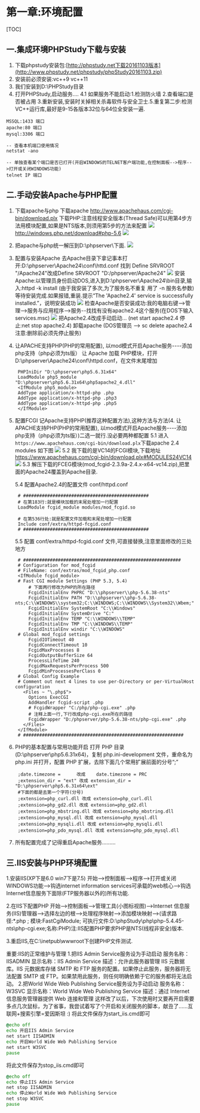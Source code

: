# 第一章:环境配置
[TOC]

## 一.集成环境PHPStudy下载与安装
1. 下载phpstudy安装包:[http://phpstudy.net下载20161103版本](http://www.phpstudy.net/phpstudy/phpStudy20161103.zip)
2. 安装前必须安装:vc++9  vc++11
3. 我们安装到D:\PHPStudy目录
4. 打开PHPStudy,启动服务....
    4.1 如果服务不能启动:1.检测防火墙 2.查看端口是否被占用 3.重新安装,安装时关掉相关杀毒软件与安全卫士.5.重复第二步:检测VC++运行库,最好是9-15各版本32位与64位全安装一遍.
```SHELL
MSSQL:1433 端口
apache:80 端口   
mysql:3306 端口

-- 查看本机端口使用情况
netstat -ano

-- 单独查看某个端口是否已打开(开启WINDOWS的TELNET客户端功能,在控制面板-->程序-->打开或关闭WINDOWS功能)
telnet IP 端口
```

## 二.手动安装Apache与PHP配置
1. 下载apache与php
    下载apache
    http://www.apachehaus.com/cgi-bin/download.plx
    下载PHP:注意线程安全版本(Thread Safe)可以用第4步方法用模块配置,如果是NTS版本,则须用第5步的方法来配置
    ![](./_image/2017-10-24-09-03-21.jpg)
    http://windows.php.net/download#php-5.6
    ![](./_image/2017-10-24-09-31-10.jpg)

2. 把apache与php统一解压到D:\phpserver\下面.
    ![](./_image/2018-11-06-09-12-56.jpg)


3. 配置与安装Apache
    去Apache目录下拿记事本打开:D:\phpserver\Apache24\conf\httd.conf  找到 Define SRVROOT "/Apache24"改成Define SRVROOT "D:/phpserver/Apache24"
![](./_image/2018-11-06-09-13-52.jpg)
    安装Apache:以管理员身份启动DOS,进入到D:\phpserver\Apache24\bin目录,输入:httpd -k install (由于我安装了多次,为了服务名不重复 用了 -n 服务名参数) 等待安装完成.如果报错,重装.提示“The 'Apache2.4' service is successfully installed.”，说明安装成功
    ![](./_image/2018-11-06-09-15-35.jpg)
    检查Apache是否安装成功:我的电脑右键-->管理-->服务与应用程序-->服务--找找有没有apache2.4这个服务(在DOS下输入services.msc)
    ![](./_image/2018-11-06-09-16-13.jpg)
    把Apache2.4改成手动启动...  (net start apache2.4     停止:net  stop apache2.4)
    卸载apache   (DOS管理员 --> sc delete apache2.4  注意:删除前必须先停止服务)

4. 让APACHE支持PHP(PHP的常用配置), 以mod模式开启Apache服务----添加php支持（php必须为ts版）
    让 Apache 加载 PHP模块，打开 D:\phpserver\Apache24\conf\httpd.conf，在文件末尾增加

        PHPIniDir "D:\phpserver\php5.6.31x64"
        LoadModule php5_module "D:\phpserver\php5.6.31x64\php5apache2_4.dll"
        <IfModule php5_module>
        AddType application/x-httpd-php .php
        AddType application/x-httpd-php .php3
        AddType application/x-httpd-php .php5
        </IfModule>
5. 配置FCGI 记Apache支持PHP(推荐这种配置方法),这种方法与方法(4. 让APACHE支持PHP(PHP的常用配置), 以mod模式开启Apache服务----添加php支持（php必须为ts版）)二选一就行.没必要两种都配置
    5.1 进入`https://www.apachehaus.com/cgi-bin/download.plx`下载apache 2.4 modules 如下图
![](./_image/2018-11-05-16-43-43.jpg)
    5.2 我下载的是VC14的FCGI模块,下载地址 https://www.apachehaus.com/cgi-bin/download.plx#MODULES24VC14
![](./_image/2018-11-05-16-46-42.jpg)
    5.3 解压下载的FCEG模块(mod_fcgid-2.3.9a-2.4.x-x64-vc14.zip),把里面的Apache24覆盖到Apache目录.

   5.4 配置Apache2.4的配置文件 conf/httpd.conf 

        # ###############################################
        # 在第183行:就是模块加载的末尾处增加一行配置
        LoadModule fcgid_module modules/mod_fcgid.so
        
        # 在第536行处:就是配置文件加载和末尾处增加一行配置
        Include conf/extra/httpd-fcgid.conf
        # ###############################################
    5.5 配置 conf/extra/httpd-fcgid.conf 文件,可直接替换,注意里面修改的三处地方

        # ###########################################################
        # Configuration for mod_fcgid 
        # FileName: conf/extras/mod_fcgid_php.conf
        <IfModule fcgid_module>
        # Fast CGI module Settings (PHP 5.3, 5.4)
        	# 下面两行修改为PHP的所在路径
        	FcgidInitialEnv PHPRC "D:\\phpserver\\php-5.6.38-nts"
        	FcgidInitialEnv PATH "D:\\phpserver\\php-5.6.38-nts;C:\\WINDOWS\\system32;C:\\WINDOWS;C:\\WINDOWS\\System32\\Wbem;"
        	FcgidInitialEnv SystemRoot "C:\\Windows"
        	FcgidInitialEnv SystemDrive "C:"
        	FcgidInitialEnv TEMP "C:\\WINDOWS\\TEMP"
        	FcgidInitialEnv TMP "C:\\WINDOWS\\TEMP"
        	FcgidInitialEnv windir "C:\\WINDOWS"
        # Global mod_fcgid settings
        	FcgidIOTimeout 40
        	FcgidConnectTimeout 10
        	FcgidMaxProcesses 8
        	FcgidOutputBufferSize 64
        	ProcessLifeTime 240
        	FcgidMaxRequestsPerProcess 500
        	FcgidMinProcessesPerClass 0
        # Global Config Example
        # Comment out next 4 lines to use per-Directory or per-VirtualHost configuration
          <Files ~ "\.php$">
            Options ExecCGI
            AddHandler fcgid-script .php
            # FcgidWrapper "C:/php/php-cgi.exe" .php
        	# 注释上面一行,下行改成php-cgi.exe所在的路径
        	FcgidWrapper "D:/phpserver/php-5.6.38-nts/php-cgi.exe" .php
          </Files>
        </IfModule>
        # ############################################################



6. PHP的基本配置与常用功能开启
    打开 PHP 目录(D:\phpserver\php5.6.31x64)，复制 php.ini-development 文件，重命名为 php.ini 并打开，配置 PHP 扩展，去除下面几个常用扩展前面的分号“;”

        ;date.timezone =      改成    date.timezone = PRC
        ;extension_dir = "ext" 改成 extension_dir = "D:\phpserver\php5.6.31x64\ext"
        #下面的都是去第一个字符(分号)
        ;extension=php_curl.dll 改成 extension=php_curl.dll
        ;extension=php_gd2.dll 改成 extension=php_gd2.dll
        ;extension=php_mbstring.dll 改成 extension=php_mbstring.dll
        ;extension=php_mysql.dll 改成 extension=php_mysql.dll
        ;extension=php_mysqli.dll 改成 extension=php_mysqli.dll
        ;extension=php_pdo_mysql.dll 改成 extension=php_pdo_mysql.dll


7. 所有配置完成了记得重启Apache服务.........

## 三.IIS安装与PHP环境配置
1.安装IIS(XP下是6.0 win7下是7.5)
开始-->控制面板-->程序-->打开或关闭WINDOWS功能-->钩选internet information services可承载的web核心-->钩选Internet信息服务下面除(FTP服务器以外的)所有功能.

2.在IIS下配置PHP
开始-->控制面板-->管理工具(小图标视图)-->Internet 信息服务(IIS)管理器-->选择左边的根-->处理程序映射-->添加模块映射-->(请求路径:*.php ; 模块:FastCgiModule; 可执行文件:D:\phpStudy\php\php-5.4.45-nts\php-cgi.exe;名称:PHP)注:IIS配置PHP要求PHP是NTS(线程非安全)版本.

3.重启IIS,在C:\inetpub\wwwroot下创建PHP文件测试.

重要:IIS的正常维护与管理
1.把IIS Admin Service服务设为手动启动
服务名称：IISADMIN
显示名称：IIS Admin Service
描述：允许此服务器管理 IIS 元数据库。IIS 元数据库存储 SMTP 和 FTP 服务的配置。如果停止此服务，服务器将无法配置 SMTP 或 FTP。如果禁用此服务，则任何明确依赖于它的服务都将无法启动。
2.把World Wide Web Publishing Service服务设为手动启动
服务名称：W3SVC
显示名称：World Wide Web Publishing Service
描述：通过 Internet 信息服务管理器提供 Web 连接和管理
这样改了以后，下次使用时又要再开启需要多点几次鼠标，为了省事，我尝试着写了个开启和关闭服务的脚本，献丑了……互联网+搜索引擎=爱因斯坦 :)
将此文件保存为start_iis.cmd即可
```bat
@echo off
echo 开启IIS Admin Service
net start IISADMIN
echo 开启World Wide Web Publishing Service
net start W3SVC
pause
```

将此文件保存为stop_iis.cmd即可
```bat
@echo off
echo 停止IIS Admin Service
net stop IISADMIN
echo 停止World Wide Web Publishing Service
net stop W3SVC
pause
```



